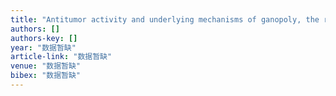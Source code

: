 ```yaml
---
title: "Antitumor activity and underlying mechanisms of ganopoly, the refined polysaccharides extracted from Ganoderma lucidum, in mice"
authors: []
authors-key: []
year: "数据暂缺"
article-link: "数据暂缺"
venue: "数据暂缺"
bibex: "数据暂缺"
---
```

